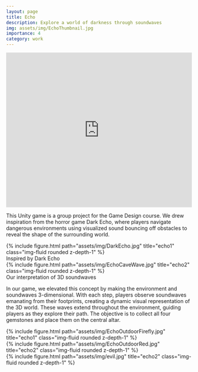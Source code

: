 ```yaml
---
layout: page
title: Echo
description: Explore a world of darkness through soundwaves
img: assets/img/EchoThumbnail.jpg
importance: 4
category: work
---
```


<div class="mb-2">
    <iframe width="100%" height="420" src="https://www.youtube.com/embed/9-lRQwHyP_0" title="YouTube video player" frameborder="0" allow="accelerometer; autoplay; clipboard-write; encrypted-media; gyroscope; picture-in-picture; web-share" allowfullscreen></iframe>
</div>

This Unity game is a group project for the Game Design course. We drew inspiration from the horror game Dark Echo, where players navigate dangerous environments using visualized sound bouncing off obstacles to reveal the shape of the surrounding world.

<div class="row justify-content-sm-center">
    <div class="col-sm-3 mt-3 mt-md-0">
        {% include figure.html path="assets/img/DarkEcho.jpg" title="echo1" class="img-fluid rounded z-depth-1" %}
        <figcaption class="caption">Inspired by Dark Echo</figcaption>
    </div>
    <div class="col-sm-9 mt-3 mt-md-0">
        {% include figure.html path="assets/img/EchoCaveWave.jpg" title="echo2" class="img-fluid rounded z-depth-1" %}
        <figcaption class="caption">Our interpretation of 3D soundwaves</figcaption>
    </div>
</div>

In our game, we elevated this concept by making the environment and soundwaves 3-dimensional. With each step, players observe soundwaves emanating from their footprints, creating a dynamic visual representation of the 3D world. These waves extend throughout the environment, guiding players as they explore their path. The objective is to collect all four gemstones and place them on the central altar.

<div class="row justify-content-sm-center">
    <div class="col-sm-5 mt-3 mt-md-0">
        {% include figure.html path="assets/img/EchoOutdoorFirefly.jpg" title="echo1" class="img-fluid rounded z-depth-1" %}
    </div>
    <div class="col-sm-5 mt-3 mt-md-0">
        {% include figure.html path="assets/img/EchoOutdoorRed.jpg" title="echo2" class="img-fluid rounded z-depth-1" %}
    </div>
    <div class="col-sm-2 mt-3 mt-md-0">
        {% include figure.html path="assets/img/evil.jpg" title="echo2" class="img-fluid rounded z-depth-1" %}
    </div>
</div>
